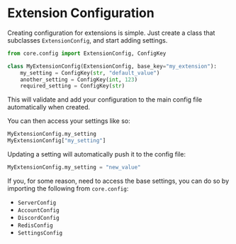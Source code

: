 # Extension Configuration

Creating configuration for extensions is simple. 
Just create a class that subclasses `ExtensionConfig`, and start adding settings.

```python
from core.config import ExtensionConfig, ConfigKey

class MyExtensionConfig(ExtensionConfig, base_key="my_extension"):
    my_setting = ConfigKey(str, "default_value")
    another_setting = ConfigKey(int, 123)
    required_setting = ConfigKey(str)
```

This will validate and add your configuration to the main config file automatically when created.

You can then access your settings like so:

```python
MyExtensionConfig.my_setting
MyExtensionConfig["my_setting"]
```

Updating a setting will automatically push it to the config file:

```python
MyExtensionConfig.my_setting = "new_value"
```

If you, for some reason, need to access the base settings, you can do so by importing the following from `core.config`:
- `ServerConfig`
- `AccountConfig`
- `DiscordConfig`
- `RedisConfig`
- `SettingsConfig`

